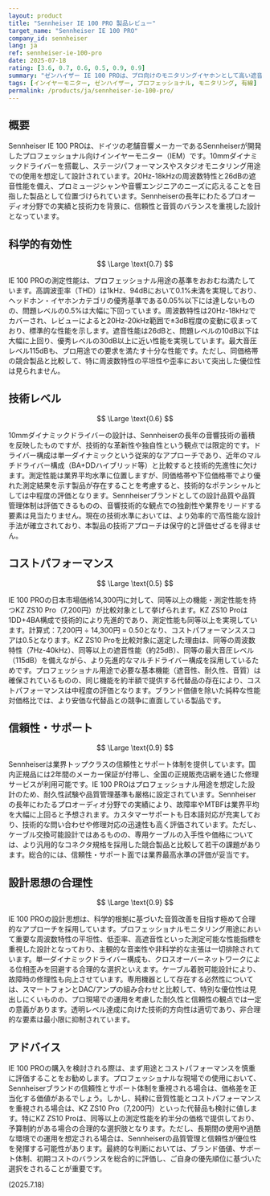 ```yaml
---
layout: product
title: "Sennheiser IE 100 PRO 製品レビュー"
target_name: "Sennheiser IE 100 PRO"
company_id: sennheiser
lang: ja
ref: sennheiser-ie-100-pro
date: 2025-07-18
rating: [3.6, 0.7, 0.6, 0.5, 0.9, 0.9]
summary: "ゼンハイザー IE 100 PROは、プロ向けのモニタリングイヤホンとして高い遮音性と正確な音再現性を提供します。有線接続ながら、その信頼性と音質はステージやスタジオでの使用に適しています。ただし、同等性能を持つより安価な競合製品が存在するため、コストパフォーマンスの観点からは厳しい評価となります。"
tags: [インイヤーモニター, ゼンハイザー, プロフェッショナル, モニタリング, 有線]
permalink: /products/ja/sennheiser-ie-100-pro/
---
```

## 概要

Sennheiser IE 100 PROは、ドイツの老舗音響メーカーであるSennheiserが開発したプロフェッショナル向けインイヤーモニター（IEM）です。10mmダイナミックドライバーを搭載し、ステージパフォーマンスやスタジオモニタリング用途での使用を想定して設計されています。20Hz-18kHzの周波数特性と26dBの遮音性能を備え、プロミュージシャンや音響エンジニアのニーズに応えることを目指した製品として位置づけられています。Sennheiserの長年にわたるプロオーディオ分野での実績と技術力を背景に、信頼性と音質のバランスを重視した設計となっています。

## 科学的有効性

$$ \Large \text{0.7} $$

IE 100 PROの測定性能は、プロフェッショナル用途の基準をおおむね満たしています。高調波歪率（THD）は1kHz、94dBにおいて0.1%未満を実現しており、ヘッドホン・イヤホンカテゴリの優秀基準である0.05%以下には達しないものの、問題レベルの0.5%は大幅に下回っています。周波数特性は20Hz-18kHzでカバーされ、レビューによると20Hz-20kHz範囲で±3dB程度の変動に収まっており、標準的な性能を示します。遮音性能は26dBと、問題レベルの10dB以下は大幅に上回り、優秀レベルの30dB以上に近い性能を実現しています。最大音圧レベル115dBも、プロ用途での要求を満たす十分な性能です。ただし、同価格帯の競合製品と比較して、特に周波数特性の平坦性や歪率において突出した優位性は見られません。

## 技術レベル

$$ \Large \text{0.6} $$

10mmダイナミックドライバーの設計は、Sennheiserの長年の音響技術の蓄積を反映したものですが、技術的な革新性や独自性という観点では限定的です。ドライバー構成は単一ダイナミックという従来的なアプローチであり、近年のマルチドライバー構成（BA+DDハイブリッド等）と比較すると技術的先進性に欠けます。測定性能は業界平均水準に位置しますが、同価格帯や下位価格帯でより優れた測定結果を示す製品が存在することを考慮すると、技術的なポテンシャルとしては中程度の評価となります。Sennheiserブランドとしての設計品質や品質管理体制は評価できるものの、音響技術的な観点での独創性や業界をリードする要素は見当たりません。現在の技術水準においては、より効率的で高性能な設計手法が確立されており、本製品の技術アプローチは保守的と評価せざるを得ません。

## コストパフォーマンス

$$ \Large \text{0.5} $$

IE 100 PROの日本市場価格14,300円に対して、同等以上の機能・測定性能を持つKZ ZS10 Pro（7,200円）が比較対象として挙げられます。KZ ZS10 Proは1DD+4BA構成で技術的により先進的であり、測定性能も同等以上を実現しています。計算式：7,200円 ÷ 14,300円 = 0.50となり、コストパフォーマンススコアは0.5となります。KZ ZS10 Proを比較対象に選定した理由は、同等の周波数特性（7Hz-40kHz）、同等以上の遮音性能（約25dB）、同等の最大音圧レベル（115dB）を備えながら、より先進的なマルチドライバー構成を採用しているためです。プロフェッショナル用途で必要な基本機能（遮音性、耐久性、音質）は確保されているものの、同じ機能を約半額で提供する代替品の存在により、コストパフォーマンスは中程度の評価となります。ブランド価値を除いた純粋な性能対価格比では、より安価な代替品との競争に直面している製品です。

## 信頼性・サポート

$$ \Large \text{0.9} $$

Sennheiserは業界トップクラスの信頼性とサポート体制を提供しています。国内正規品には2年間のメーカー保証が付帯し、全国の正規販売店網を通じた修理サービスが利用可能です。IE 100 PROはプロフェッショナル用途を想定した設計のため、耐久性試験や品質管理基準も厳格に設定されています。Sennheiserの長年にわたるプロオーディオ分野での実績により、故障率やMTBFは業界平均を大幅に上回ると予想されます。カスタマーサポートも日本語対応が充実しており、技術的な問い合わせや修理対応の迅速性も高く評価されています。ただし、ケーブル交換可能設計ではあるものの、専用ケーブルの入手性や価格については、より汎用的なコネクタ規格を採用した競合製品と比較して若干の課題があります。総合的には、信頼性・サポート面では業界最高水準の評価が妥当です。

## 設計思想の合理性

$$ \Large \text{0.9} $$

IE 100 PROの設計思想は、科学的根拠に基づいた音質改善を目指す極めて合理的なアプローチを採用しています。プロフェッショナルモニタリング用途において重要な周波数特性の平坦性、低歪率、高遮音性といった測定可能な性能指標を重視した設計となっており、主観的な音楽性や非科学的な主張は一切排除されています。単一ダイナミックドライバー構成も、クロスオーバーネットワークによる位相歪みを回避する合理的な選択といえます。ケーブル着脱可能設計により、故障時の修理性も向上させています。専用機器として存在する必然性については、スマートフォンとDAC/アンプの組み合わせと比較して、特別な優位性は見出しにくいものの、プロ現場での運用を考慮した耐久性と信頼性の観点では一定の意義があります。透明レベル達成に向けた技術的方向性は適切であり、非合理的な要素は最小限に抑制されています。

## アドバイス

IE 100 PROの購入を検討される際は、まず用途とコストパフォーマンスを慎重に評価することをお勧めします。プロフェッショナルな現場での使用において、Sennheiserブランドの信頼性とサポート体制を重視される場合は、価格差を正当化する価値があるでしょう。しかし、純粋に音質性能とコストパフォーマンスを重視される場合は、KZ ZS10 Pro（7,200円）といった代替品も検討に値します。特にKZ ZS10 Proは、同等以上の測定性能を約半分の価格で提供しており、予算制約がある場合の合理的な選択肢となります。ただし、長期間の使用や過酷な環境での運用を想定される場合は、Sennheiserの品質管理と信頼性が優位性を発揮する可能性があります。最終的な判断においては、ブランド価値、サポート体制、初期コストのバランスを総合的に評価し、ご自身の優先順位に基づいた選択をされることが重要です。

(2025.7.18)